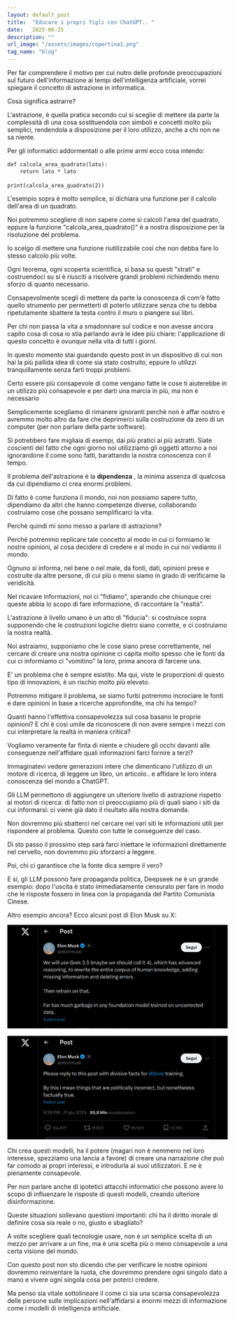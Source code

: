 ```yaml
---
layout: default_post
title:  "Educare i propri figli con ChatGPT.. "
date:   2025-06-25
description: ""
url_image: "/assets/images/copertina1.png"
tag_name: "blog"
---
```


Per far comprendere il motivo per cui nutro delle profonde preoccupazioni sul futuro dell'informazione ai tempi dell'intelligenza artificiale,  vorrei spiegare il concetto di astrazione in informatica. 

Cosa significa astrarre? 

L'astrazione, è quella pratica secondo cui si sceglie di mettere da parte la complessità di una cosa sostituendola con simboli e concetti molto più semplici, rendendola a disposizione per il loro utilizzo, anche a chi non ne sa niente.  

Per gli informatici addormentati o alle prime armi ecco cosa intendo: 

```
def calcola_area_quadrato(lato):
    return lato * lato

print(calcola_area_quadrato(2))

```

L'esempio sopra è molto semplice, si dichiara una funzione per il calcolo dell'area di un quadrato.

Noi potremmo scegliere di non sapere come si calcoli l'area del quadrato, eppure la funzione "calcola_area_quadrato()" è a nostra disposizione per la risoluzione del problema. 

Io scelgo di mettere una funzione riutilizzabile così che non debba fare lo stesso calcolo più volte.

Ogni teorema, ogni scoperta scientifica, si basa su questi "strati" e costruendoci su si è riusciti a risolvere grandi problemi richiedendo meno sforzo di quanto necessario. 

Consapevolmente scegli di mettere da parte la conoscenza di com'è fatto quello strumento per permetterti di poterlo utilizzare senza che tu debba ripetutamente sbattere la testa contro il muro o piangere sui libri. 

Per chi non passa la vita a smadonnare sul codice e  non avesse ancora capito cosa di cosa io stia parlando avrà le idee più chiare: l'applicazione di questo concetto è ovunque nella vita di tutti i giorni. 

In questo momento stai guardando questo post in un dispositivo di cui non hai la più pallida idea di come sia stato costruito, eppure lo utilizzi tranquillamente senza farti troppi problemi. 

Certo essere più consapevole di come vengano fatte le cose ti aiuterebbe in un utilizzo più consapevole e per darti una marcia in più, ma non è necessario

Semplicemente scegliamo di rimanere ignoranti perchè non è affar nostro e avremmo molto altro da fare che deprimerci sulla costruzione da zero di un computer (per non parlare della parte software).

Si potrebbero fare migliaia di esempi, dai più pratici ai più astratti. Siate coscienti del fatto che ogni giorno noi utilizziamo gli oggetti attorno a noi ignorandone il come sono fatti, barattando la nostra conoscenza con il tempo. 

Il problema dell'astrazione è la **dipendenza** , la minima assenza di qualcosa da cui dipendiamo ci crea enormi problemi. 

Di fatto è come funziona il mondo, noi non possiamo sapere tutto, dipendiamo da altri che hanno competenze diverse, collaborando costruiamo cose che possano semplificarci la vita. 

Perchè quindi mi sono messo a parlare di astrazione? 

Perchè potremmo replicare tale concetto al modo in cui ci formiamo le nostre opinioni, al cosa decidere di credere e al modo in cui noi vediamo il mondo. 

Ognuno si informa, nel bene o nel male, da fonti, dati, opinioni prese e costruite da altre persone, di cui più o meno siamo in grado di verificarne la veridicità. 

Nel ricavare informazioni, noi ci "fidiamo", sperando che chiunque crei queste abbia lo scopo di fare informazione, di raccontare la "realtà".

L'astrazione è livello umano è un atto di "fiducia": si costruisce sopra supponendo che le costruzioni logiche dietro siano corrette, e ci costruiamo la nostra realtà. 

Noi astraiamo, supponiamo che le cose siano prese correttamente, nel cercare di creare una nostra opinione ci capita molto spesso che le fonti da cui ci informiamo ci "vomitino" la loro, prima ancora di farcene una.  

E' un problema che è sempre esistito. Ma qui, viste le proporzioni di questo tipo di innovazioni, è un rischio molto più elevato.

Potremmo mitigare il problema, se siamo furbi potremmo incrociare le fonti e dare opinioni in base a ricerche approfondite, ma chi ha tempo? 

Quanti hanno l'effettiva consapevolezza sul cosa basano le proprie opinioni? E chi è così umile da riconoscere di non avere sempre i mezzi con cui interpretare la realtà in maniera critica?

Vogliamo veramente far finta di niente e chiudere gli occhi davanti alle conseguenze nell'affidare quali informazioni farci fornire a terzi? 

Immaginatevi vedere generazioni intere che dimenticano l'utilizzo di un motore di ricerca, di leggere un libro, un articolo..  e affidare le loro intera conoscenza del mondo a ChatGPT. 

Gli LLM permettono di aggiungere un ulteriore livello di astrazione rispetto ai motori di ricerca: di fatto non ci preoccupiamo più di quali siano i siti da cui informarsi: ci viene già dato il risultato alla nostra domanda. 

Non dovremmo più sbatterci nel cercare nei vari siti le informazioni utili per rispondere al problema. Questo con tutte le conseguenze del caso. 

Di sto passo il prossimo step sarà farci iniettare le informazioni direttamente nel cervello, non dovremmo più sforzarci a leggere.

Poi, chi ci garantisce che la fonte dica sempre il vero? 

E si, gli LLM possono fare propaganda politica, Deepseek ne è un grande esempio: dopo l'uscita è stato immediatamente censurato per fare in modo che le risposte fossero in linea con la propaganda del Partito Comunista Cinese. 

Altro esempio ancora? Ecco alcuni post di Elon Musk su X:

<div class="text-center px-2">
<a href="https://x.com/elonmusk/status/1936333964693885089" target="_blank"><img class="rounded img-fluid my-2" src="/assets/images/x_musk_1.png"></a>

<a href="https://x.com/elonmusk/status/1936493967320953090" target="_blank"><img class="rounded img-fluid my-2" src="/assets/images/x_musk_2.png"></a>
</div>

Chi crea questi modelli, ha il potere (magari non è nemmeno nel loro interesse, spezziamo una lancia a favore) di creare una narrazione che può far comodo ai propri interessi, e introdurla ai suoi utilizzatori. E ne è pienamente consapevole. 

Per non parlare anche di ipotetici attacchi informatici che possono avere lo scopo di influenzare le risposte di questi modelli, creando ulteriore disinformazione. 

Queste situazioni sollevano questioni importanti: chi ha il diritto morale di definire cosa sia reale o no, giusto e sbagliato?

A volte scegliere quali tecnologie usare, non è un semplice scelta di un mezzo per arrivare a un fine, ma è una scelta più o meno consapevole a una certa visione del mondo.  

Con questo post non sto dicendo che per verificare le nostre opinioni dovremmo reinventare la ruota, che dovremmo prendere ogni singolo dato a mano e vivere ogni singola cosa per poterci credere. 

Ma penso sia vitale sottolineare il come ci sia una scarsa consapevolezza delle persone sulle implicazioni nell'affidarsi a enormi mezzi di informazione come i modelli di intelligenza artificiale.                                                                                           

